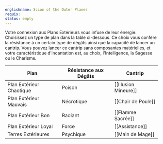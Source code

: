 ```yaml
---
englishname: Scion of the Outer Planes
requis:
status: empty
---
```

Votre connexion aux Plans Extérieurs vous infuse de leur énergie. Choisissez un type de plan dans la table ci-dessous. Ce choix vous confère la résistance à un certain type de dégâts ainsi que la capacité de lancer un cantrip. Vous pouvez lancer ce cantrip sans composantes matérielles, et votre caractéristique d'incantation est, au choix, l'Intelligence, la Sagesse ou le Charisme.

| Plan | Résistance aux Dégâts | Cantrip |
|------|-----------------------|---------|
| Plan Extérieur Chaotique | Poison | [[Illusion Mineure]] |
| Plan Extérieur Mauvais | Nécrotique | [[Chair de Poule]]|
| Plan Extérieur Bon | Radiant | [[Flamme Sacrée]]|
| Plan Extérieur Loyal | Force | [[Assistance]]|
| Terres Extérieures | Psychique | [[Main de Mage]]|
